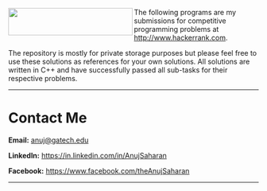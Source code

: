 <a href="http://www.hackerrank.com/"><img src="https://hrcdn.net/hackerrank/assets/brand/wordmark_sm-18235847eda14ef53e4035505831eeb7.png" align="left" height="55" width="250"></a> 

The following programs are my submissions for competitive programming problems at http://www.hackerrank.com. 

The repository is mostly for private storage purposes but please feel free to use these solutions as references for your own solutions. All solutions are written in C++ and have successfully passed all sub-tasks for their respective problems.

---

# Contact Me

**Email:** anuj@gatech.edu

**LinkedIn:** https://in.linkedin.com/in/AnujSaharan

**Facebook:** https://www.facebook.com/theAnujSaharan

---
